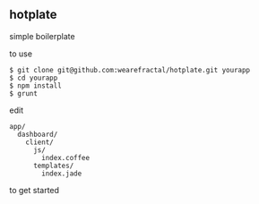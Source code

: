 ## hotplate
simple boilerplate

to use

    $ git clone git@github.com:wearefractal/hotplate.git yourapp
    $ cd yourapp
    $ npm install
    $ grunt

edit 

    app/
      dashboard/
        client/ 
          js/
            index.coffee
          templates/
            index.jade

to get started